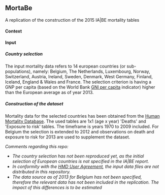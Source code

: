 ## MortaBe
A replication of the construction of the 2015 IA|BE mortality tables

#### Context

#### Input

##### Country selection
The input mortality data refers to 14 european countries (or sub-populations), namely: Belgium, The Netherlands, Luxembourg, Norway, Switzerland, Austria, Ireland, Sweden, Denmark, West Germany, Finland, Iceland, England & Wales and France. The selection criterion is having a GNP per capita (based on the World Bank [GNI per capita](http://data.worldbank.org/indicator/NY.GNP.PCAP.CD) indicator) higher than the European average as of year 2013. 

##### Construction of the dataset

Mortality data for the selected countries has been obtained from the [Human Mortality Database](http://www.mortality.org/). The used tables are 1x1 (age x year) 'Deaths' and 'Exposure to risk' tables. The timeframe is years 1970 to 2009 included. For Belgium the selection is extended to 2012 and observations on death and exposure to risk for 2013 are used to supplement the dataset.

*Comments regarding this repo:*

- *The country selection has not been reproduced yet, as the initial selection of European countries is not specified in the IA|BE report.*
- *In conformity with the [HMD User Agreement](http://www.mortality.org/Public/UserAgreement.php), the input data files are not distributed in this repository.*
- *The data source as of 2013 for Belgium has not been specified, therefore the relevant data has not been included in the replication. The impact of this differences is to be estimated*


